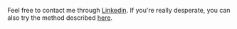 
Feel free to contact me through [Linkedin](https://www.linkedin.com/in/kristjan-kongas-8030b2254/). If you're really desperate, you can also try the method described [here](https://stackoverflow.com/a/44229207).
